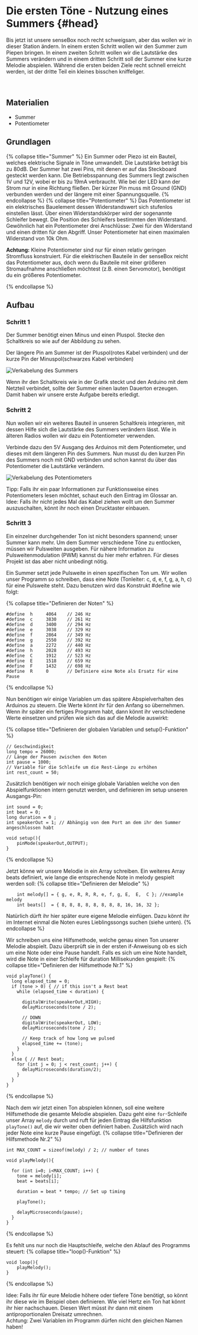 # Die ersten Töne - Nutzung eines Summers {#head}

<div class="description">
Bis jetzt ist unsere senseBox noch recht schweigsam, aber das wollen wir in dieser Station ändern.
In einem ersten Schritt wollen wir den Summer zum Piepen bringen. In einem zweiten Schritt wollen wir die Lautstärke des Summers verändern und in einem dritten Schritt soll der Summer eine kurze Melodie abspielen. Während die ersten beiden Ziele recht schnell erreicht werden, ist der dritte Teil ein kleines bisschen kniffeliger.
</div>
<div class="line">
    <br>
    <br>
</div>

## Materialien 
* Summer
* Potentiometer 

## Grundlagen 

{% collapse title="Summer" %} 
Ein Summer oder Piezo ist ein Bauteil, welches elektrische Signale in Töne umwandelt. Die Lautstärke beträgt bis zu 80dB. Der Summer hat zwei Pins, mit denen er auf das Steckboard gesteckt werden kann. Die Betriebsspannung des Summers liegt zwischen 1V und 12V, wobei er bis zu 19mA verbraucht. Wie bei der LED kann der Strom nur in eine Richtung fließen. Der kürzer Pin muss mit Ground (GND) verbunden werden und der längere mit einer Spannungsquelle.
{% endcollapse %}
{% collapse title="Potentiometer" %} 
Das Potentiometer ist ein elektrisches Bauelement dessen Widerstandswert sich stufenlos einstellen lässt. Über einen Widerstandskörper wird der sogenannte Schleifer bewegt. Die Position des Schleifers bestimmten den Widerstand. Gewöhnlich hat ein Potentiometer drei Anschlüsse: Zwei für den Widerstand und einen dritten für den Abgriff. Unser Potentiometer hat einen maximalen Widerstand von 10k Ohm.

<div class="box_info">
    <i class="fa fa-info fa-fw" aria-hidden="true" style="color: #42acf3;"></i>
        <b>Achtung:</b> Kleine Potentiometer sind nur für einen relativ geringen Stromfluss konstruiert. Für die elektrischen Bauteile in der senseBox reicht das Potentiometer aus, doch wenn du Bauteile mit einer größeren Stromaufnahme anschließen möchtest (z.B. einen Servomotor), benötigst du ein größeres Potentiometer.
</div>

{% endcollapse %}


## Aufbau

### Schritt 1 

Der Summer benötigt einen Minus und einen Pluspol. Stecke den Schaltkreis so wie auf der Abbildung zu sehen. 
<div class="box_info">
<i class="fa fa-info fa-fw" aria-hidden="true" style="color: #42acf3;"></i>
    Der längere Pin am Summer ist der Pluspol(rotes Kabel verbinden) und der kurze Pin der Minuspol(schwarzes Kabel verbinden)
</div>

![Verkabelung des Summers](https://github.com/sensebox/resources/raw/master/gitbook_pictures/Aufbau_Summer.png)

Wenn ihr den Schaltkreis wie in der Grafik steckt und den Arduino mit dem Netzteil verbindet, sollte der Summer einen lauten Dauerton erzeugen. Damit haben wir unsere erste Aufgabe bereits erledigt.

### Schritt 2

Nun wollen wir ein weiteres Bauteil in unseren Schaltkreis integrieren, mit dessen Hilfe sich die Lautstärke des Summers verändern lässt. Wie in älteren Radios wollen wir dazu ein Potentiometer verwenden.

Verbinde dazu den 5V Ausgang des Arduinos mit dem Potentiometer, und dieses mit dem längeren Pin des Summers. Nun musst du den kurzen Pin des Summers noch mit GND verbinden und schon kannst du über das Potentiometer die Lautstärke verändern.

![Verkabelung des Potentiometers](https://github.com/sensebox/resources/raw/master/gitbook_pictures/Aufbau_Potentiometer.png)

<div class="box_info">
<i class="fa fa-info fa-fw" aria-hidden="true" style="color: #42acf3;"></i>
    Tipp: Falls ihr ein paar Informationen zur Funktionsweise eines Potentiometers lesen möchtet, schaut euch den Eintrag im Glossar an.
</div>

<div class="box_success">
<i class="fa fa-info fa-fw" aria-hidden="true" style="color: #42acf3;"></i>
    Idee: Falls ihr nicht jedes Mal das Kabel ziehen wollt um den Summer auszuschalten, könnt ihr noch einen Drucktaster einbauen.
</div>

### Schritt 3

Ein einzelner durchgehender Ton ist nicht besonders spannend; unser Summer kann mehr. Um dem Summer verschiedene Töne zu entlocken, müssen wir Pulsweiten ausgeben. Für nähere Information zu Pulsweitenmodulation (PWM) kannst du hier mehr erfahren. Für dieses Projekt ist das aber nicht unbedingt nötig.

Ein Summer setzt jede Pulsweite in einen spezifischen Ton um. Wir wollen unser Programm so schreiben, dass eine Note (Tonleiter: c, d, e, f, g, a, h, c) für eine Pulsweite steht. Dazu benutzen wird das Konstrukt #define wie folgt:

{% collapse title="Definieren der Noten" %}

```arduino
#define  h     4064    // 246 Hz
#define  c     3830    // 261 Hz
#define  d     3400    // 294 Hz
#define  e     3038    // 329 Hz
#define  f     2864    // 349 Hz
#define  g     2550    // 392 Hz
#define  a     2272    // 440 Hz
#define  h     2028    // 493 Hz
#define  C     1912    // 523 Hz
#define  E     1518    // 659 Hz
#define  F     1432    // 698 Hz
#define  R     0       // Definiere eine Note als Ersatz für eine Pause
```
{% endcollapse %}

Nun benötigen wir einige Variablen um das spätere Abspielverhalten des Arduinos zu steuern. Die Werte könnt ihr für den Anfang so übernehmen. Wenn ihr später ein fertiges Programm habt, dann könnt ihr verschiedene Werte einsetzen und prüfen wie sich das auf die Melodie auswirkt:

{% collapse title="Definieren der globalen Variablen und setup()-Funktion" %}

```arduino
// Geschwindigkeit 
long tempo = 26000;
// Länge der Pausen zwischen den Noten
int pause = 1000;
// Variable für die Schleife um die Rest-Länge zu erhöhen
int rest_count = 50;
``` 

Zusätzlich benötigen wir noch einige globale Variablen welche von den Abspielfunktionen intern genutzt werden, und definieren im setup unseren Ausgangs-Pin:

```arduino
int sound = 0;
int beat = 0;
long duration = 0 ; 
int speakerOut = 1; // Abhängig von dem Port an dem ihr den Summer angeschlossen habt

void setup(){
    pinMode(speakerOut,OUTPUT);
}
```
{% endcollapse %}

Jetzt könne wir unsere Melodie in ein Array schreiben. Ein weiteres Array beats definiert, wie lange die entsprechende Note in melody gespielt werden soll:
{% collapse title="Definieren der Melodie" %}

```arduino
    int melody[] = { g, e, R, R, R, e, f, g, E,  E,  C }; //example melody
    int beats[]  = { 8, 8, 8, 8, 8, 8, 8, 8, 16, 16, 32 };
```
Natürlich dürft ihr hier später eure eigene Melodie einfügen. Dazu könnt ihr im Internet einmal die Noten eures Lieblingssongs suchen (siehe unten).
{% endcollapse %}

Wir schreiben uns eine Hilfsmethode, welche genau einen Ton unserer Melodie abspielt. Dazu überprüft sie in der ersten if-Anweisung ob es sich um eine Note oder eine Pause handelt. Falls es sich um eine Note handelt, wird die Note in einer Schleife für duration Millisekunden gespielt:
{% collapse title="Definieren der Hilfsmethode Nr.1" %}

```arduino
void playTone() {
  long elapsed_time = 0;
  if (tone > 0) { // if this isn't a Rest beat
    while (elapsed_time < duration) {

      digitalWrite(speakerOut,HIGH);
      delayMicroseconds(tone / 2);

      // DOWN
      digitalWrite(speakerOut, LOW);
      delayMicroseconds(tone / 2);

      // Keep track of how long we pulsed
      elapsed_time += (tone);
    }
  }
  else { // Rest beat;
    for (int j = 0; j < rest_count; j++) {
      delayMicroseconds(duration/2);
    }
  }
}
```
{% endcollapse %}

Nach dem wir jetzt einen Ton abspielen können, soll eine weitere Hilfsmethode die gesamte Melodie abspielen. Dazu geht eine `for`-Schleife unser Array `melody` durch und ruft für jeden Eintrag die Hilfsfunktion `playTone()` auf, die wir weiter oben definiert haben. Zusätzlich wird nach jeder Note eine kurze Pause eingefügt.
{% collapse title="Definieren der Hilfsmethode Nr.2" %}

```arduino
int MAX_COUNT = sizeof(melody) / 2; // number of tones

void playMelody(){

  for (int i=0; i<MAX_COUNT; i++) {
    tone = melody[i];
    beat = beats[i];

    duration = beat * tempo; // Set up timing

    playTone();

    delayMicroseconds(pause);
  }
}
```
{% endcollapse %}

Es fehlt uns nur noch die Hauptschleife, welche den Ablauf des Programms steuert:
{% collapse title="loop()-Funktion" %}

```arduino
void loop(){
    playMelody();
}
```
{% endcollapse %}

<div class="box_info">
<i class="fa fa-info fa-fw" aria-hidden="true" style="color: #42acf3;"></i>
Idee: Falls ihr für eure Melodie höhere oder tiefere Töne benötigt, so könnt ihr diese wie im Beispiel oben definieren. Wie viel Hertz ein Ton hat könnt ihr hier nachschauen. Diesen Wert müsst ihr dann mit einem antiproportionalen Dreisatz umrechnen.
</div>

<div class="box_warning">
<i class="fa fa-info fa-fw" aria-hidden="true" style="color: #42acf3;"></i>
Achtung: Zwei Variablen im Programm dürfen nicht den gleichen Namen haben!
</div>